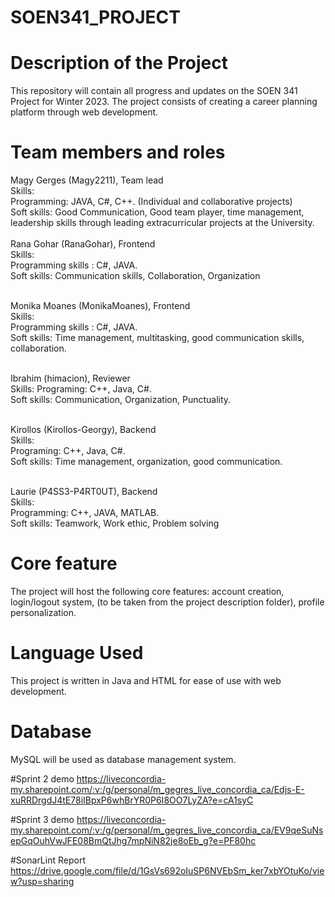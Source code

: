 # SOEN341_PROJECT

# Description of the Project 

This repository will contain all progress and updates on the SOEN 341 Project for Winter 2023. The project consists of creating a career planning platform through 
web development. 

# Team members and roles
Magy Gerges  (Magy2211), Team lead <br />
Skills: <br />
Programming: JAVA, C#, C++. (Individual and collaborative projects)<br />
        Soft skills: Good Communication, Good team player, time management, <br />
        leadership skills through leading extracurricular projects at the University. <br /> <br />
Rana Gohar   (RanaGohar), Frontend <br /> 
Skills: <br />
Programming skills : C#, JAVA. <br /> 
Soft skills: Communication skills, Collaboration, Organization <br /> <br />

Monika Moanes       (MonikaMoanes), Frontend <br />
Skills: <br />
Programming skills : C#, JAVA. <br />
Soft skills: Time management, multitasking, good communication skills, collaboration. <br /> <br />

Ibrahim      (himacion), Reviewer <br />
Skills:
Programing: C++, Java, C#. <br />
Soft skills: Communication, Organization, Punctuality. <br /> <br />

Kirollos     (Kirollos-Georgy), Backend <br />
Skills: <br />
Programing: C++, Java, C#. <br />
Soft skills: Time management, organization, good communication. <br /> <br />

Laurie       (P4SS3-P4RT0UT), Backend <br />
Skills: <br />
Programming: C++, JAVA, MATLAB. <br />
Soft skills: Teamwork, Work ethic, Problem solving

# Core feature 
The project will host the following core features: account creation, login/logout system, (to be taken from the project description folder), profile personalization.

# Language Used 

This project is written in Java and HTML for ease of use with web development.

# Database

MySQL will be used as database management system.

#Sprint 2 demo 
https://liveconcordia-my.sharepoint.com/:v:/g/personal/m_gegres_live_concordia_ca/Edjs-E-xuRRDrgdJ4tE78iIBpxP6whBrYR0P6I8OO7LyZA?e=cA1syC

#Sprint 3 demo 
https://liveconcordia-my.sharepoint.com/:v:/g/personal/m_gegres_live_concordia_ca/EV9qeSuNsepGqOuhVwJFE08BmQtJhg7mpNiN82je8oEb_g?e=PF80hc

#SonarLint Report
https://drive.google.com/file/d/1GsVs692oIuSP6NVEbSm_ker7xbYOtuKo/view?usp=sharing
